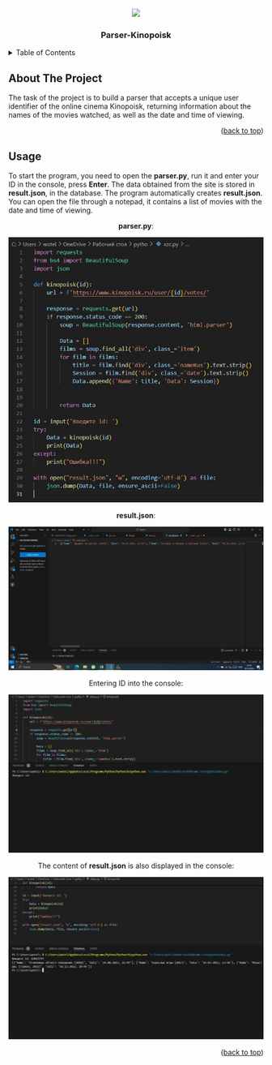 <a id="readme-top"></a>

<!-- PROJECT LOGO -->
<br />
<div id="header" align="center">
  <img src="https://media.giphy.com/media/M9gbBd9nbDrOTu1Mqx/giphy.gif" width="100"/>
</div>
  <h3 align="center">Parser-Kinopoisk</h3>


<!-- TABLE OF CONTENTS -->
<details>
  <summary>Table of Contents</summary>
  <ol>
    <li>
      <a href="#about-the-project">About The Project</a>
    </li>
    <li>
      <a href="#getting-started">Getting Started</a>
    </li>
    <li><a href="#usage">Usage</a></li>
  </ol>
</details>



<!-- ABOUT THE PROJECT -->
## About The Project


The task of the project is to build a parser that accepts a unique user identifier of the online cinema Kinopoisk, returning information about the names of the movies watched, as well as the date and time of viewing.


<p align="right">(<a href="#readme-top">back to top</a>)</p>






<!-- GETTING STARTED -->

<!-- USAGE EXAMPLES -->
## Usage

To start the program, you need to open the __parser.py__, run it and enter your ID in the console, press __Enter__. The data obtained from the site is stored in __result.json__, in the database. The program automatically creates **result.json**. You can open the file through a notepad, it contains a list of movies with the date and time of viewing.

<div align="center">

__parser.py__:
<div align="center">
<a href="https://github.com/DiKoshA3/Screenshots.git">
    <img src="/photo_2024-12-18_21-19-34.jpg" alt="photo1" "Optional title">
  </a>
  
__result.json__:
<div align="center">
<a href="https://github.com/DiKoshA3/Screenshots.git">
    <img src="/photo_2024-12-18_21-50-29.jpg" alt="photo1" "Optional title">
  </a>

Entering ID into the console:
<div align="center">
<a href="https://github.com/DiKoshA3/Screenshots.git">
    <img src="/photo_2024-12-18_21-53-35.jpg" alt="photo1" "Optional title">
  </a>

The content of __result.json__ is also displayed in the console:
  <div align="center">
  <a href="https://github.com/DiKoshA3/Screenshots.git">
    <img src="/photo_2024-12-18_21-55-12.jpg" alt="photo1" "Optional title">
  </a>


<p align="right">(<a href="#readme-top">back to top</a>)</p>

 
    

